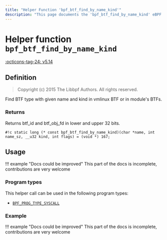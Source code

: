 ```yaml
---
title: "Helper Function 'bpf_btf_find_by_name_kind'"
description: "This page documents the 'bpf_btf_find_by_name_kind' eBPF helper function, including its definition, usage, program types that can use it, and examples."
---
```

# Helper function `bpf_btf_find_by_name_kind`

<!-- [FEATURE_TAG](bpf_btf_find_by_name_kind) -->
[:octicons-tag-24: v5.14](https://github.com/torvalds/linux/commit/3d78417b60fba249cc555468cb72d96f5cde2964)
<!-- [/FEATURE_TAG] -->

## Definition

> Copyright (c) 2015 The Libbpf Authors. All rights reserved.


<!-- [HELPER_FUNC_DEF] -->
Find BTF type with given name and kind in vmlinux BTF or in module's BTFs.

### Returns

Returns btf_id and btf_obj_fd in lower and upper 32 bits.

`#!c static long (* const bpf_btf_find_by_name_kind)(char *name, int name_sz, __u32 kind, int flags) = (void *) 167;`
<!-- [/HELPER_FUNC_DEF] -->

## Usage

!!! example "Docs could be improved"
    This part of the docs is incomplete, contributions are very welcome

### Program types

This helper call can be used in the following program types:

<!-- DO NOT EDIT MANUALLY -->
<!-- [HELPER_FUNC_PROG_REF] -->
 * [`BPF_PROG_TYPE_SYSCALL`](../program-type/BPF_PROG_TYPE_SYSCALL.md)
<!-- [/HELPER_FUNC_PROG_REF] -->

### Example

!!! example "Docs could be improved"
    This part of the docs is incomplete, contributions are very welcome
